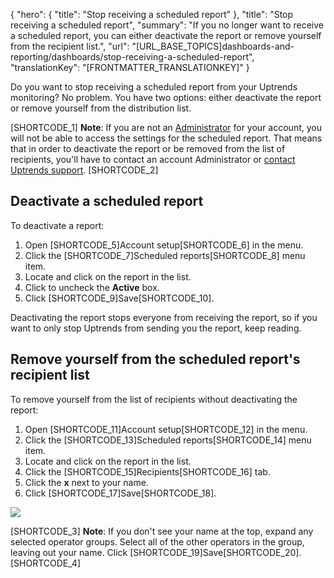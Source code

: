 {
  "hero": {
    "title": "Stop receiving a scheduled report"
  },
  "title": "Stop receiving a scheduled report",
  "summary": "If you no longer want to receive a scheduled report, you can either deactivate the report or remove yourself from the recipient list.",
  "url": "[URL_BASE_TOPICS]dashboards-and-reporting/dashboards/stop-receiving-a-scheduled-report",
  "translationKey": "[FRONTMATTER_TRANSLATIONKEY]"
}

Do you want to stop receiving a scheduled report from your Uptrends monitoring? No problem. You have two options: either deactivate the report or remove yourself from the distribution list. 

[SHORTCODE_1]
**Note**: If you are not an [Administrator]([LINK_URL_1]) for your account, you will not be able to access the settings for the scheduled report. That means that in order to deactivate the report or be removed from the list of recipients, you'll have to contact an account Administrator or [contact Uptrends support]([LINK_URL_2]).
[SHORTCODE_2]

## Deactivate a scheduled report

To deactivate a report:

1.  Open [SHORTCODE_5]Account setup[SHORTCODE_6] in the menu.
2.  Click the [SHORTCODE_7]Scheduled reports[SHORTCODE_8] menu item.
3.  Locate and click on the report in the list.
4.  Click to uncheck the **Active** box.
5.  Click [SHORTCODE_9]Save[SHORTCODE_10].

Deactivating the report stops everyone from receiving the report, so if you want to only stop Uptrends from sending you the report, keep reading.

## Remove yourself from the scheduled report's recipient list

To remove yourself from the list of recipients without deactivating the report:

1.  Open [SHORTCODE_11]Account setup[SHORTCODE_12] in the menu.
2.  Click the [SHORTCODE_13]Scheduled reports[SHORTCODE_14] menu item.
3.  Locate and click on the report in the list.
4.  Click the [SHORTCODE_15]Recipients[SHORTCODE_16] tab.
5.  Click the **x** next to your name.
6.  Click [SHORTCODE_17]Save[SHORTCODE_18].

![]([LINK_URL_3])

[SHORTCODE_3]
**Note**: If you don't see your name at the top, expand any selected operator groups. Select all of the other operators in the group, leaving out your name. Click [SHORTCODE_19]Save[SHORTCODE_20].
[SHORTCODE_4]
